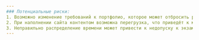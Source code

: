 ```yaml
---
### Потенциальные риски:
1. Возможно изменение требований к портфолио, которое может отбросить разработку на первую стадию.
2. При наполнении сайта контентом возможна перегрузка, что приведёт к медленной загрузке страниц, потребуется пересмотр структуры сайта.
3. Неправильно распределение времени может привести к недопуску к экзамену по причине отстутствия отового портфолио.
---
```

